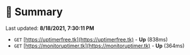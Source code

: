 # 📖 Summary
Last updated: **8/18/2021, 7:30:11 PM**

- `GET` [https://uptimerfree.tk](https://uptimerfree.tk) - **Up** (838ms)
- `GET` [https://monitoruptimer.tk](https://monitoruptimer.tk) - **Up** (364ms)
